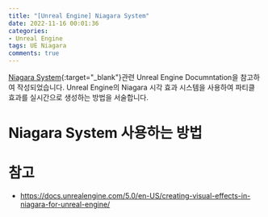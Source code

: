 ```yaml
---
title: "[Unreal Engine] Niagara System"
date: 2022-11-16 00:01:36
categories:
- Unreal Engine
tags: UE Niagara
comments: true
---
```



[Niagara System](https://docs.unrealengine.com/5.0/en-US/creating-visual-effects-in-niagara-for-unreal-engine/){:target="_blank"}관련 Unreal Engine Documntation을 참고하여 작성되었습니다. Unreal Engine의 Niagara 시각 효과 시스템을 사용하여 파티클 효과를 실시간으로 생성하는 방법을 서술합니다.

<!-- more -->

# Niagara System 사용하는 방법



# 참고
* https://docs.unrealengine.com/5.0/en-US/creating-visual-effects-in-niagara-for-unreal-engine/

